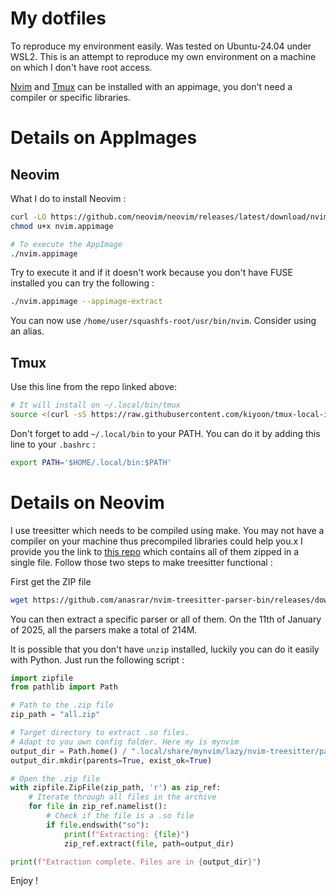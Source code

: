 # My dotfiles

To reproduce my environment easily.
Was tested on Ubuntu-24.04 under WSL2.
This is an attempt to reproduce my own environment on a machine on which I don't have root access.

[Nvim](https://github.com/neovim/neovim/blob/master/INSTALL.md) and [Tmux](https://github.com/kiyoon/tmux-appimage) can be installed with an appimage, you don't need a compiler or specific libraries.

# Details on AppImages

## Neovim

What I do to install Neovim :
```bash
curl -LO https://github.com/neovim/neovim/releases/latest/download/nvim.appimage
chmod u+x nvim.appimage

# To execute the AppImage
./nvim.appimage
```
Try to execute it and if it doesn't work because you don't have FUSE installed you can try the following :

```bash
./nvim.appimage --appimage-extract
```

You can now use `/home/user/squashfs-root/usr/bin/nvim`. Consider using an alias.

## Tmux

Use this line from the repo linked above:

```bash
# It will install on ~/.local/bin/tmux
source <(curl -sS https://raw.githubusercontent.com/kiyoon/tmux-local-install/master/install.sh)
```

Don't forget to add `~/.local/bin` to your PATH. You can do it by adding this line to your `.bashrc` :

```bash
export PATH='$HOME/.local/bin:$PATH'
```

# Details on Neovim

I use treesitter which needs to be compiled using make. You may not have a compiler on your machine thus precompiled libraries could help you.x
I provide you the link to [this repo](https://github.com/anasrar/nvim-treesitter-parser-bin/) which contains all of them zipped in a single file. Follow those two steps to make treesitter functional :

First get the ZIP file
```bash
wget https://github.com/anasrar/nvim-treesitter-parser-bin/releases/download/linux/all.zip
```
You can then extract a specific parser or all of them. On the 11th of January of 2025, all the parsers make a total of 214M.

It is possible that you don't have `unzip` installed, luckily you can do it easily with Python. Just run the following script :

```python
import zipfile
from pathlib import Path

# Path to the .zip file
zip_path = "all.zip"

# Target directory to extract .so files.
# Adapt to you own config folder. Here my is mynvim
output_dir = Path.home() / ".local/share/mynvim/lazy/nvim-treesitter/parser"
output_dir.mkdir(parents=True, exist_ok=True)

# Open the .zip file
with zipfile.ZipFile(zip_path, 'r') as zip_ref:
    # Iterate through all files in the archive
    for file in zip_ref.namelist():
        # Check if the file is a .so file
        if file.endswith("so"):
            print(f"Extracting: {file}")
            zip_ref.extract(file, path=output_dir)

print(f"Extraction complete. Files are in {output_dir}")
```

Enjoy !
